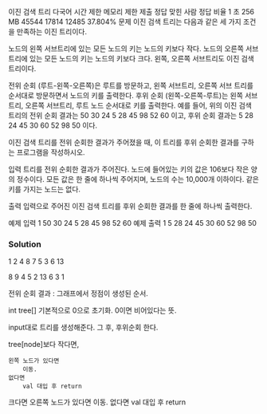 이진 검색 트리 다국어
시간 제한	메모리 제한	제출	정답	맞힌 사람	정답 비율
1 초	256 MB	45544	17814	12485	37.804%
문제
이진 검색 트리는 다음과 같은 세 가지 조건을 만족하는 이진 트리이다.

노드의 왼쪽 서브트리에 있는 모든 노드의 키는 노드의 키보다 작다.
노드의 오른쪽 서브트리에 있는 모든 노드의 키는 노드의 키보다 크다.
왼쪽, 오른쪽 서브트리도 이진 검색 트리이다.


전위 순회 (루트-왼쪽-오른쪽)은 루트를 방문하고, 왼쪽 서브트리, 오른쪽 서브 트리를 순서대로 방문하면서 노드의 키를 출력한다. 후위 순회 (왼쪽-오른쪽-루트)는 왼쪽 서브트리, 오른쪽 서브트리, 루트 노드 순서대로 키를 출력한다. 예를 들어, 위의 이진 검색 트리의 전위 순회 결과는 50 30 24 5 28 45 98 52 60 이고, 후위 순회 결과는 5 28 24 45 30 60 52 98 50 이다.

이진 검색 트리를 전위 순회한 결과가 주어졌을 때, 이 트리를 후위 순회한 결과를 구하는 프로그램을 작성하시오.

입력
트리를 전위 순회한 결과가 주어진다. 노드에 들어있는 키의 값은 106보다 작은 양의 정수이다. 모든 값은 한 줄에 하나씩 주어지며, 노드의 수는 10,000개 이하이다. 같은 키를 가지는 노드는 없다.

출력
입력으로 주어진 이진 검색 트리를 후위 순회한 결과를 한 줄에 하나씩 출력한다.

예제 입력 1 
50
30
24
5
28
45
98
52
60
예제 출력 1 
5
28
24
45
30
60
52
98
50

### Solution
1 2 4 8 7 5 3 6 13

8 9 4 5 2 13 6 3 1

전위 순회 결과 : 그래프에서 정점이 생성된 순서.

int tree[] 기본적으로 0으로 초기화.
0이면 비어있다는 뜻.

input대로 트리를 생성해준다.
그 후, 후위순회 한다.

tree[node]보다 작다면,

	왼쪽 노드가 있다면
		이동.
	없다면
		val 대입 후 return
크다면
	오른쪽 노드가 있다면
		이동.
	없다면
		val 대입 후 return

